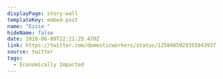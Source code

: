 ```yaml
---
displayPage: story-wall
templateKey: embed-post
name: "Ezzie "
hideName: false
date: 2020-06-09T22:21:25.470Z
link: https://twitter.com/domesticworkers/status/1258485929355943937
source: twitter
tags:
  - Economically Impacted
---
```

